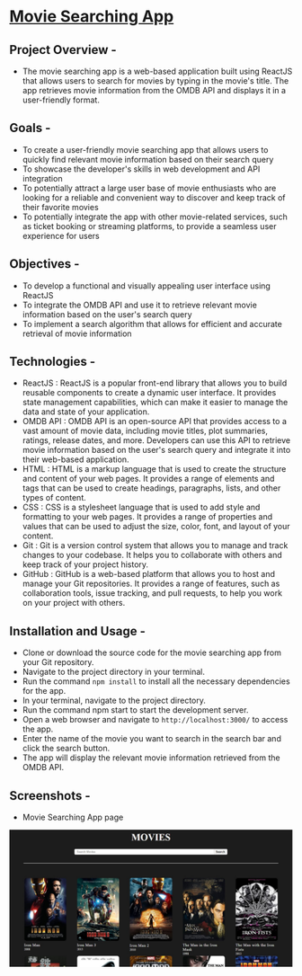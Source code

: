 # [Movie Searching App](https://alpha-santhosh.github.io/Movie-Searching-App/)

## Project Overview -
- The movie searching app is a web-based application built using ReactJS that allows users to search for movies by typing in the movie's title. The app retrieves movie information from the OMDB API and displays it in a user-friendly format.

## Goals - 
- To create a user-friendly movie searching app that allows users to quickly find relevant movie information based on their search query
- To showcase the developer's skills in web development and API integration
- To potentially attract a large user base of movie enthusiasts who are looking for a reliable and convenient way to discover and keep track of their favorite movies
- To potentially integrate the app with other movie-related services, such as ticket booking or streaming platforms, to provide a seamless user experience for users

## Objectives - 
- To develop a functional and visually appealing user interface using ReactJS
- To integrate the OMDB API and use it to retrieve relevant movie information based on the user's search query
- To implement a search algorithm that allows for efficient and accurate retrieval of movie information

## Technologies -
- ReactJS : ReactJS is a popular front-end library that allows you to build reusable components to create a dynamic user interface. It provides state management   capabilities, which can make it easier to manage the data and state of your application.
- OMDB API : OMDB API is an open-source API that provides access to a vast amount of movie data, including movie titles, plot summaries, ratings, release dates, and more. Developers can use this API to retrieve movie information based on the user's search query and integrate it into their web-based application.
- HTML : HTML is a markup language that is used to create the structure and content of your web pages. It provides a range of elements and tags that can be used to create headings, paragraphs, lists, and other types of content.
- CSS : CSS is a stylesheet language that is used to add style and formatting to your web pages. It provides a range of properties and values that can be used to adjust the size, color, font, and layout of your content.
- Git : Git is a version control system that allows you to manage and track changes to your codebase. It helps you to collaborate with others and keep track of your project history.
- GitHub : GitHub is a web-based platform that allows you to host and manage your Git repositories. It provides a range of features, such as collaboration tools, issue tracking, and pull requests, to help you work on your project with others.

## Installation and Usage -
- Clone or download the source code for the movie searching app from your Git repository.
- Navigate to the project directory in your terminal.
- Run the command `npm install` to install all the necessary dependencies for the app.
- In your terminal, navigate to the project directory.
- Run the command npm start to start the development server.
- Open a web browser and navigate to `http://localhost:3000/` to access the app.
- Enter the name of the movie you want to search in the search bar and click the search button.
- The app will display the relevant movie information retrieved from the OMDB API.

## Screenshots -
- Movie Searching App page

![Movie Searching App](https://raw.githubusercontent.com/Alpha-santhosh/Movie-Searching-App/main/movie_searching_app.jpg)

